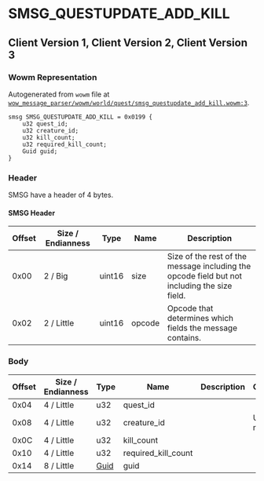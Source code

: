 # SMSG_QUESTUPDATE_ADD_KILL

## Client Version 1, Client Version 2, Client Version 3

### Wowm Representation

Autogenerated from `wowm` file at [`wow_message_parser/wowm/world/quest/smsg_questupdate_add_kill.wowm:3`](https://github.com/gtker/wow_messages/tree/main/wow_message_parser/wowm/world/quest/smsg_questupdate_add_kill.wowm#L3).
```rust,ignore
smsg SMSG_QUESTUPDATE_ADD_KILL = 0x0199 {
    u32 quest_id;
    u32 creature_id;
    u32 kill_count;
    u32 required_kill_count;
    Guid guid;
}
```
### Header

SMSG have a header of 4 bytes.

#### SMSG Header

| Offset | Size / Endianness | Type   | Name   | Description |
| ------ | ----------------- | ------ | ------ | ----------- |
| 0x00   | 2 / Big           | uint16 | size   | Size of the rest of the message including the opcode field but not including the size field.|
| 0x02   | 2 / Little        | uint16 | opcode | Opcode that determines which fields the message contains.|

### Body

| Offset | Size / Endianness | Type | Name | Description | Comment |
| ------ | ----------------- | ---- | ---- | ----------- | ------- |
| 0x04 | 4 / Little | u32 | quest_id |  |  |
| 0x08 | 4 / Little | u32 | creature_id |  | Unsure of name |
| 0x0C | 4 / Little | u32 | kill_count |  |  |
| 0x10 | 4 / Little | u32 | required_kill_count |  |  |
| 0x14 | 8 / Little | [Guid](../types/packed-guid.md) | guid |  |  |

